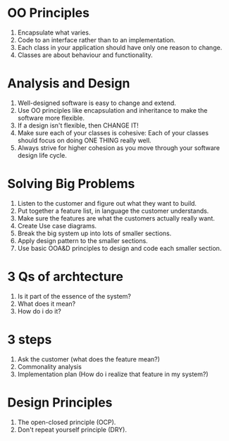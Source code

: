 # OO Principles #
1. Encapsulate what varies.
2. Code to an interface rather than to an implementation.
3. Each class in your application should have only one reason to change.
4. Classes are about behaviour and functionality.

# Analysis and Design
1. Well-designed software is easy to change and extend.
2. Use OO principles like encapsulation and inheritance to make the software more flexible.
3. If a design isn't flexible, then CHANGE IT!
4. Make sure each of your classes is cohesive: Each of your classes should focus on doing ONE THING really well.
5. Always strive for higher cohesion as you move through your software design life cycle.

# Solving Big Problems #
1. Listen to the customer and figure out what they want to build.
2. Put together a feature list, in language the customer understands.
3. Make sure the features are what the customers actually  really want.
3. Create Use case diagrams.
4. Break the big system up into lots of smaller sections.
5. Apply design pattern to the smaller sections.
6. Use basic OOA&D principles to design and code each smaller section.

# 3 Qs of archtecture #
1. Is it part of the essence of the system?
2. What does it mean?
3. How do i do it?

# 3 steps #
1. Ask the customer (what does the feature mean?)
2. Commonality analysis
3. Implementation plan (How do i realize that feature in my system?)

# Design Principles #
1. The open-closed principle (OCP).
2. Don't repeat yourself principle (DRY).

